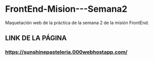 # FrontEnd-Mision---Semana2
Maquetación web de la práctica de la semana 2 de la misión FrontEnd.
## LINK DE LA PÁGINA

### https://sunshinepasteleria.000webhostapp.com/
